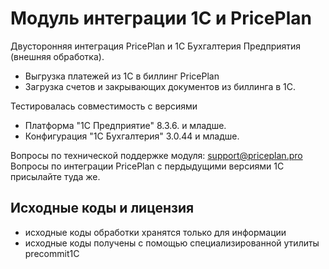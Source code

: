 #  Модуль интеграции 1С и PricePlan
Двусторонняя интеграция PricePlan и 1С Бухгалтерия Предприятия (внешняя обработка).

- Выгрузка платежей из 1С в биллинг PricePlan
- Загрузка счетов и закрывающих документов из биллинга в 1С.

Тестировалась совместимость с версиями

- Платформа "1С Предприятие" 8.3.6. и младше.
- Конфигурация "1С Бухгалтерия" 3.0.44 и младше.

Вопросы по технической поддержке модуля: support@priceplan.pro
Вопросы по интеграции PricePlan с пердыдущими версиями 1С присылайте туда же.

## Исходные коды и лицензия

* исходные коды обработки хранятся только для информации
* исходные коды получены с помощью специализированной утилиты precommit1C
